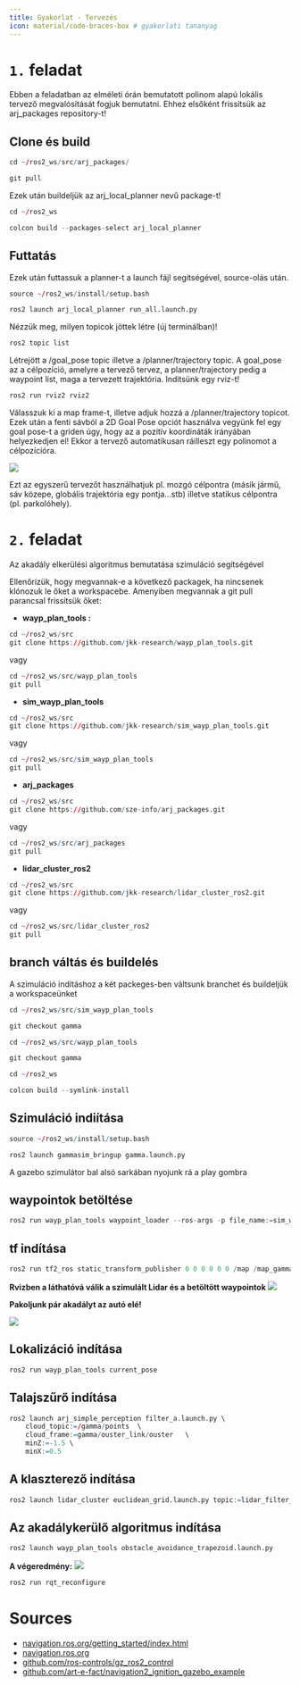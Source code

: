 ```yaml
---
title: Gyakorlat - Tervezés
icon: material/code-braces-box # gyakorlati tananyag
---
```


 




# `1.` feladat

Ebben a feladatban az elméleti órán bemutatott polinom alapú lokális tervező megvalósítását fogjuk bemutatni.
Ehhez elsőként frissítsük az arj_packages repository-t!

## Clone és build

``` r
cd ~/ros2_ws/src/arj_packages/
``` 
``` r
git pull
```
Ezek után buildeljük az arj_local_planner nevű package-t!

``` r
cd ~/ros2_ws
``` 
``` r
colcon build --packages-select arj_local_planner
```
## Futtatás

Ezek után futtassuk a planner-t a launch fájl segítségével, source-olás után.

``` r
source ~/ros2_ws/install/setup.bash
``` 
``` r
ros2 launch arj_local_planner run_all.launch.py
```

Nézzük meg, milyen topicok jöttek létre (új terminálban)!

``` r
ros2 topic list
```

Létrejött a /goal_pose topic illetve a /planner/trajectory topic. A goal_pose az a célpozíció, amelyre a tervező tervez, a planner/trajectory pedig a waypoint list, maga a tervezett trajektória.
Indítsünk egy rviz-t!

``` r
ros2 run rviz2 rviz2
```

Válasszuk ki a map frame-t, illetve adjuk hozzá a /planner/trajectory topicot. Ezek után a fenti sávból a 2D Goal Pose opciót használva vegyünk fel egy goal pose-t a griden úgy, hogy az a pozitív koordináták irányában helyezkedjen el! Ekkor a tervező automatikusan ráilleszt egy polinomot a célpozícióra.

![](abrak/polinomial_traj.PNG)

Ezt az egyszerű tervezőt használhatjuk pl. mozgó célpontra (másik jármű, sáv közepe, globális trajektória egy pontja...stb) illetve statikus célpontra (pl. parkolóhely).



# `2.` feladat

Az akadály elkerülési algoritmus bemutatása szimuláció segítségével

Ellenőrizük, hogy megvannak-e a következő packagek, ha nincsenek klónozuk le őket a workspacebe. Amenyiben megvannak a git pull parancsal frissítsük őket:

 - **wayp_plan_tools :** 
``` r
cd ~/ros2_ws/src
git clone https://github.com/jkk-research/wayp_plan_tools.git
``` 
vagy
``` r
cd ~/ros2_ws/src/wayp_plan_tools
git pull
``` 

- **sim_wayp_plan_tools**
``` r
cd ~/ros2_ws/src
git clone https://github.com/jkk-research/sim_wayp_plan_tools.git
``` 
vagy
``` r
cd ~/ros2_ws/src/sim_wayp_plan_tools
git pull
```

- **arj_packages**
``` r
cd ~/ros2_ws/src
git clone https://github.com/sze-info/arj_packages.git
``` 
vagy
``` r
cd ~/ros2_ws/src/arj_packages
git pull
``` 

- **lidar_cluster_ros2**
``` r
cd ~/ros2_ws/src
git clone https://github.com/jkk-research/lidar_cluster_ros2.git
``` 
vagy
``` r
cd ~/ros2_ws/src/lidar_cluster_ros2
git pull
``` 
## branch váltás és buildelés

A szimuláció indításhoz a két packeges-ben váltsunk branchet és buildeljük a workspaceünket
``` r
cd ~/ros2_ws/src/sim_wayp_plan_tools
```
``` r
git checkout gamma
```
``` r
cd ~/ros2_ws/src/wayp_plan_tools
```
``` r
git checkout gamma
```
``` r
cd ~/ros2_ws
```
``` r
colcon build --symlink-install
```



## Szimuláció indiítása
``` r
source ~/ros2_ws/install/setup.bash
``` 
``` r
ros2 launch gammasim_bringup gamma.launch.py
``` 

A gazebo szimulátor bal alsó sarkában nyojunk rá a play gombra


## waypointok betöltése

```r
ros2 run wayp_plan_tools waypoint_loader --ros-args -p file_name:=sim_waypoints3.csv -p file_dir:=$HOME/ros2_ws/src/sim_wayp_plan_tools/csv -r __ns:=/sim1
```
## tf indítása
```r
ros2 run tf2_ros static_transform_publisher 0 0 0 0 0 0 /map /map_gamma
```

**Rvizben a láthatóvá válik a szimulált Lidar és a betöltött waypointok**
![](abrak/gamma_rviz_lidar_waypoint.PNG)

**Pakoljunk pár akadályt az autó elé!**

![](abrak/gamma_akadaly_sim.PNG)


## Lokalizáció indítása
```r
ros2 run wayp_plan_tools current_pose
```

## Talajszűrő indítása
```r
ros2 launch arj_simple_perception filter_a.launch.py \
    cloud_topic:=/gamma/points  \
    cloud_frame:=gamma/ouster_link/ouster   \
    minZ:=-1.5 \
    minX:=0.5
```



## A klaszterező indítása

```r
ros2 launch lidar_cluster euclidean_grid.launch.py topic:=lidar_filter_output
```
## Az akadálykerülő algoritmus indítása
```r
ros2 launch wayp_plan_tools obstacle_avoidance_trapezoid.launch.py
```
**A végeredmény:**
![](abrak/gamma_akadalykerules.PNG)

```r
ros2 run rqt_reconfigure 
```


# Sources
- [navigation.ros.org/getting_started/index.html](https://navigation.ros.org/getting_started/index.html)
- [navigation.ros.org](https://navigation.ros.org)
- [github.com/ros-controls/gz_ros2_control](https://github.com/ros-controls/gz_ros2_control)
- [github.com/art-e-fact/navigation2_ignition_gazebo_example](https://github.com/art-e-fact/navigation2_ignition_gazebo_example)